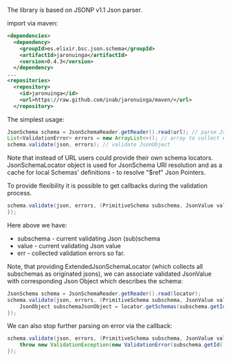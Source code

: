 The library is based on JSONP v1.1 Json parser.

import via maven:

```xml
<dependencies>
  <dependency>
    <groupId>es.elixir.bsc.json.schema</groupId>
    <artifactId>jaronuinga</artifactId>
    <version>0.4.3</version>
  </dependency>
...
<repositories>
  <repository>
    <id>jaronuinga</id>
    <url>https://raw.github.com/inab/jaronuinga/maven/</url>
  </repository>
```

The simplest usage:
```java
JsonSchema schema = JsonSchemaReader.getReader().read(url); // parse JsonSchema from the URL location
List<ValidationError> errors = new ArrayList<>(); // array to collect errors
schema.validate(json, errors); // validate JsonObject
```
Note that instead of URL users could provide their own schema locators.
JsonSchemaLocator object is used for JsonSchema URI resolution and as a cache for local Schemas' definitions -
to resolve "$ref" Json Pointers.

To provide flexibility it is possible to get callbacks during the validation process.
```java
schema.validate(json, errors, (PrimitiveSchema subschema, JsonValue value, JsonValue parent, List<ValidationError> err) -> {
});
```
Here above we have:
- subschema - current validating Json (sub)schema
- value - current validating Json value
- err - collected validation errors so far.

Note, that providing ExtendedJsonSchemaLocator (which collects all subschemas as originated jsons), we can
associate validated JsonValue with corresponding Json Object which describes the schema:
```java
JsonSchema schema = JsonSchemaReader.getReader().read(locator);
schema.validate(json, errors, (PrimitiveSchema subschema, JsonValue value, JsonValue parent, List<ValidationError> err) -> {
    JsonObject subschemaJsonObject = locator.getSchemas(subschema.getId()).get(subschema.getJsonPointer());
});
```
We can also stop further parsing on error via the callback:
```java
schema.validate(json, errors, (PrimitiveSchema subschema, JsonValue value, JsonValue parent, List<ValidationError> err) -> {
    throw new ValidationException(new ValidationError(subschema.getId(), subschema.getJsonPointer(), ""));
});
```
